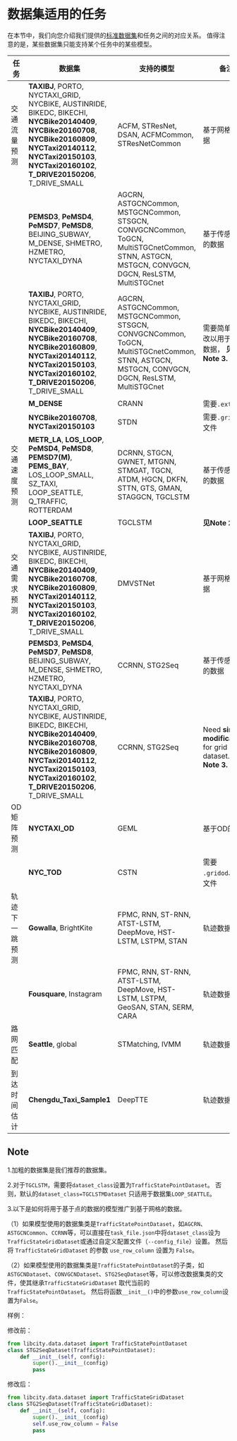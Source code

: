 # 数据集适用的任务

在本节中，我们向您介绍我们提供的[标准数据集](https://drive.google.com/drive/folders/1g5v2Gq1tkOq8XO0HDCZ9nOTtRpB6-gPe?usp=sharing)和任务之间的对应关系。 值得注意的是，某些数据集只能支持某个任务中的某些模型。

| 任务           | 数据集                                                       | 支持的模型                                                   | 备注                                                         |
| -------------- | ------------------------------------------------------------ | ------------------------------------------------------------ | ------------------------------------------------------------ |
| 交通流量预测   | **TAXIBJ**, PORTO, NYCTAXI_GRID, NYCBIKE, AUSTINRIDE, BIKEDC, BIKECHI, **NYCBike20140409**, **NYCBike20160708**, **NYCBike20160809**, **NYCTaxi20140112**, **NYCTaxi20150103**, **NYCTaxi20160102**, **T_DRIVE20150206**, T_DRIVE_SMALL | ACFM, STResNet, DSAN, ACFMCommon, STResNetCommon             | 基于网格的数据                                               |
|                | **PEMSD3**, **PeMSD4**, **PeMSD7**, **PeMSD8**, BEIJING_SUBWAY, M_DENSE, SHMETRO, HZMETRO, NYCTAXI_DYNA | AGCRN, ASTGCNCommon, MSTGCNCommon, STSGCN, CONVGCNCommon, ToGCN, MultiSTGCnetCommon, STNN, ASTGCN, MSTGCN, CONVGCN, DGCN, ResLSTM, MultiSTGCnet | 基于传感器点的数据                                           |
|                | **TAXIBJ**, PORTO, NYCTAXI_GRID, NYCBIKE, AUSTINRIDE, BIKEDC, BIKECHI, **NYCBike20140409**, **NYCBike20160708**, **NYCBike20160809**, **NYCTaxi20140112**, **NYCTaxi20150103**, **NYCTaxi20160102**, **T_DRIVE20150206**, T_DRIVE_SMALL | AGCRN, ASTGCNCommon, MSTGCNCommon, STSGCN, CONVGCNCommon, ToGCN, MultiSTGCnetCommon, STNN, ASTGCN, MSTGCN, CONVGCN, DGCN, ResLSTM, MultiSTGCnet | 需要简单的修改以用于网格数据， **见 Note 3.**                |
|                | **M_DENSE**                                                  | CRANN                                                        | 需要`.ext` 文件                                              |
|                | **NYCBike20160708**, **NYCTaxi20150103**                     | STDN                                                         | 需要`.gridod` 文件                                           |
| 交通速度预测   | **METR_LA**, **LOS_LOOP**, **PeMSD4**, **PeMSD8**, **PEMSD7(M)**, **PEMS_BAY**, LOS_LOOP_SMALL, SZ_TAXI, LOOP_SEATTLE, Q_TRAFFIC, ROTTERDAM | DCRNN, STGCN, GWNET, MTGNN, STMGAT, TGCN, ATDM, HGCN, DKFN, STTN, GTS, GMAN, STAGGCN, TGCLSTM | 基于传感器点的数据                                           |
|                | **LOOP_SEATTLE**                                             | TGCLSTM                                                      | **见Note 2.**                                                |
| 交通需求预测   | **TAXIBJ**, PORTO, NYCTAXI_GRID, NYCBIKE, AUSTINRIDE, BIKEDC, BIKECHI, **NYCBike20140409**, **NYCBike20160708**, **NYCBike20160809**, **NYCTaxi20140112**, **NYCTaxi20150103**, **NYCTaxi20160102**, **T_DRIVE20150206**, T_DRIVE_SMALL | DMVSTNet                                                     | 基于网格的数据                                               |
|                | **PEMSD3**, **PeMSD4**, **PeMSD7**, **PeMSD8**, BEIJING_SUBWAY, M_DENSE, SHMETRO, HZMETRO, NYCTAXI_DYNA | CCRNN, STG2Seq                                               | 基于传感器点的数据                                           |
|                | **TAXIBJ**, PORTO, NYCTAXI_GRID, NYCBIKE, AUSTINRIDE, BIKEDC, BIKECHI, **NYCBike20140409**, **NYCBike20160708**, **NYCBike20160809**, **NYCTaxi20140112**, **NYCTaxi20150103**, **NYCTaxi20160102**, **T_DRIVE20150206**, T_DRIVE_SMALL | CCRNN, STG2Seq                                               | Need **simple modification**   for grid based dataset. **See Note 3.** |
| OD矩阵预测     | **NYCTAXI_OD**                                               | GEML                                                         | 基于OD的数据                                                 |
|               | **NYC_TOD**                                                 | CSTN                                                         |   需要 `.gridod`、`.ext` 文件                                       |
| 轨迹下一跳预测 | **Gowalla**, BrightKite                                      | FPMC, RNN, ST-RNN, ATST-LSTM, DeepMove, HST-LSTM, LSTPM, STAN | 轨迹数据                                                     |
|                | **Fousquare**, Instagram                                     | FPMC, RNN, ST-RNN, ATST-LSTM, DeepMove, HST-LSTM, LSTPM, GeoSAN, STAN, SERM, CARA | 轨迹数据                                                     |
| 路网匹配       | **Seattle**, global                                          | STMatching, IVMM                                             | 轨迹数据                                                     |
| 到达时间估计   | **Chengdu_Taxi_Sample1**                                     | DeepTTE                                                      | 轨迹数据                                                     |

## Note

1.加粗的数据集是我们推荐的数据集。

2.对于`TGCLSTM`，需要将`dataset_class`设置为`TrafficStatePointDataset`。 否则，默认的`dataset_class=TGCLSTMDataset` 只适用于数据集`LOOP_SEATTLE`。

3.以下是如何将用于基于点的数据的模型推广到基于网格的数据。

（1）如果模型使用的数据集类是`TrafficStatePointDataset`，如`AGCRN`、`ASTGCNCommon`、`CCRNN`等，可以直接在`task_file.json`中将`dataset_class`设为`TrafficStateGridDataset`或通过自定义配置文件（`--config_file`）设置。 然后将 `TrafficStateGridDataset` 的参数 `use_row_column` 设置为 `False`。

（2）如果模型使用的数据集类是`TrafficStatePointDataset`的子类，如`ASTGCNDataset`、`CONVGCNDataset`、`STG2SeqDataset`等，可以修改数据集类的文件，使其继承`TrafficStateGridDataset` 取代当前的`TrafficStatePointDataset`。 然后将函数`__init__()`中的参数`use_row_column`设置为`False`。

样例：

修改前：

```python
from libcity.data.dataset import TrafficStatePointDataset
class STG2SeqDataset(TrafficStatePointDataset):
    def __init__(self, config):
        super().__init__(config)
        pass
```

修改后：

```python
from libcity.data.dataset import TrafficStateGridDataset
class STG2SeqDataset(TrafficStateGridDataset):
    def __init__(self, config):
        super().__init__(config)
        self.use_row_column = False
        pass
```

